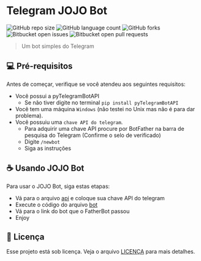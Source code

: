 # Telegram JOJO Bot

![GitHub repo size](https://img.shields.io/github/repo-size/viniFiedler/TelegramBot?style=for-the-badge)
![GitHub language count](https://img.shields.io/github/languages/count/viniFiedler/TelegramBot?style=for-the-badge)
![GitHub forks](https://img.shields.io/github/forks/viniFiedler/TelegramBot?style=for-the-badge)
![Bitbucket open issues](https://img.shields.io/bitbucket/issues/viniFiedler/TelegramBot?style=for-the-badge)
![Bitbucket open pull requests](https://img.shields.io/bitbucket/pr-raw/viniFiedler/TelegramBot?style=for-the-badge)

> Um bot simples do Telegram

## 💻 Pré-requisitos

Antes de começar, verifique se você atendeu aos seguintes requisitos:

- Você possui a pyTelegramBotAPI
  - Se não tiver digite no terminal ```pip install pyTelegramBotAPI```
- Você tem uma máquina `Windows` (não testei no Unix mas não é para dar problema).
- Você possuiu uma `chave API do telegram`.
  - Para adquirir uma chave API procure por BotFather na barra de pesquisa do Telegram (Confirme o selo de verificado)
  - Digite ``` /newbot ```
  - Siga as instruções

## ☕ Usando JOJO Bot

Para usar o JOJO Bot, siga estas etapas:

- Vá para o arquivo [api](api.py) e coloque sua chave API do telegram
- Execute o código do arquivo [bot](bot.py)
- Vá para o link do bot que o FatherBot passou
- Enjoy

## 📝 Licença

Esse projeto está sob licença. Veja o arquivo [LICENÇA](LICENSE.md) para mais detalhes.
